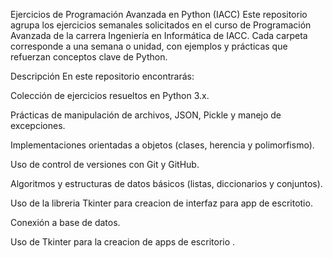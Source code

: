 Ejercicios de Programación Avanzada en Python (IACC)
Este repositorio agrupa los ejercicios semanales solicitados en el curso de Programación Avanzada de la carrera Ingeniería en Informática de IACC. Cada carpeta corresponde a una semana o unidad, con ejemplos y prácticas que refuerzan conceptos clave de Python.

Descripción
En este repositorio encontrarás:

Colección de ejercicios resueltos en Python 3.x.

Prácticas de manipulación de archivos, JSON, Pickle y manejo de excepciones.

Implementaciones orientadas a objetos (clases, herencia y polimorfismo).

Uso de control de versiones con Git y GitHub.

Algoritmos y estructuras de datos básicos (listas, diccionarios y conjuntos).

Uso de la libreria Tkinter para creacion de interfaz para app de escritotio.

Conexión a base de datos.

Uso de Tkinter para la creacion de apps de escritorio .


